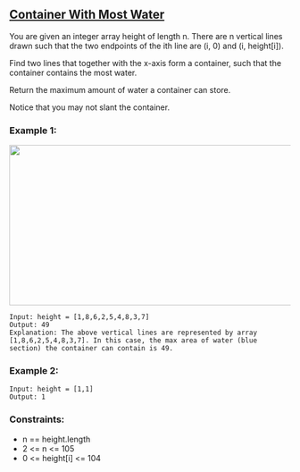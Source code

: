## [Container With Most Water](https://leetcode.com/problems/container-with-most-water/)

You are given an integer array height of length n. There are n vertical lines drawn such that the two endpoints of the ith line are (i, 0) and (i, height[i]).

Find two lines that together with the x-axis form a container, such that the container contains the most water.

Return the maximum amount of water a container can store.

Notice that you may not slant the container.

### Example 1:

<img alt="" src="https://s3-lc-upload.s3.amazonaws.com/uploads/2018/07/17/question_11.jpg" style="width: 600px; height: 287px;">

```
Input: height = [1,8,6,2,5,4,8,3,7]
Output: 49
Explanation: The above vertical lines are represented by array [1,8,6,2,5,4,8,3,7]. In this case, the max area of water (blue section) the container can contain is 49.
```

### Example 2:
```
Input: height = [1,1]
Output: 1
```

### Constraints:

* n == height.length
* 2 <= n <= 105
* 0 <= height[i] <= 104